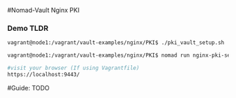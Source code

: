 #Nomad-Vault Nginx PKI

### Demo TLDR
```bash
vagrant@node1:/vagrant/vault-examples/nginx/PKI$ ./pki_vault_setup.sh

vagrant@node1:/vagrant/vault-examples/nginx/PKI$ nomad run nginx-pki-secret.nomad

#visit your browser (If using Vagrantfile)
https://localhost:9443/
```




#Guide: TODO